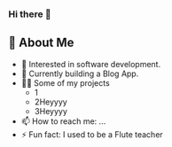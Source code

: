 ### Hi there 👋

<h2>🦸 About Me</h2>

<ul>
  <li>🧐 Interested in software development.</li>
  <li>🧰 Currently building a Blog App.</li>
  <li>🤹‍♀️ Some of my projects
    <ul>
      <li>1</li>
      <li>2Heyyyy</li>
      <li>3Heyyyy</li>
    </ul>
  </li>
  <li>📫 How to reach me: ...</li>
  <li>⚡ Fun fact: I used to be a Flute teacher</li>
</ul>


